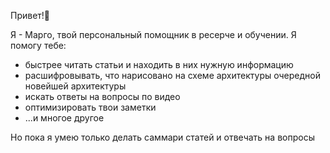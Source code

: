 Привет!👋

Я - Марго, твой персональный помощник в ресерче и обучении. Я помогу тебе:
 - быстрее читать статьи и находить в них нужную информацию
 - расшифровывать, что нарисовано на схеме архитектуры очередной новейшей архитектуры
 - искать ответы на вопросы по видео
 - оптимизировать твои заметки
 - ...и многое другое

Но пока я умею только делать саммари статей и отвечать на вопросы
